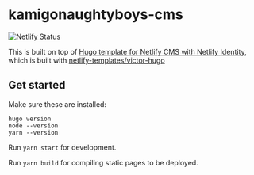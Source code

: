 # kamigonaughtyboys-cms

[![Netlify Status](https://api.netlify.com/api/v1/badges/00730fa5-1e99-44b9-8a88-2128a75d000f/deploy-status)](https://app.netlify.com/sites/kamigonaughtyboys-cms/deploys)

This is built on top of [Hugo template for Netlify CMS with Netlify Identity](https://github.com/netlify-templates/one-click-hugo-cms), which is built with [netlify-templates/victor-hugo](https://github.com/netlify-templates/victor-hugo)

## Get started

Make sure these are installed:

```
hugo version
node --version
yarn --version
```

Run `yarn start` for development.

Run `yarn build` for compiling static pages to be deployed.
